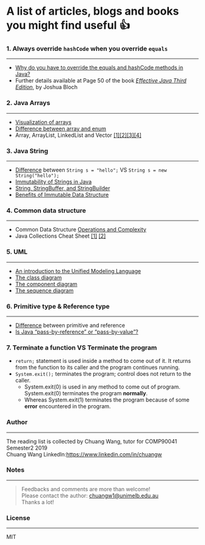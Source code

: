
# A list of articles, blogs and books you might find useful :thumbsup:

### **1. Always override `hashCode` when you override `equals`**
---

 - [Why do you have to override the equals and hashCode methods in Java?](https://stackoverflow.com/questions/2265503/why-do-i-need-to-override-the-equals-and-hashcode-methods-in-java)
 - Further details available at Page 50 of the book [_Effective Java Third Edition_](https://www.oreilly.com/library/view/effective-java-3rd/9780134686097/), by Joshua Bloch
### **2. Java Arrays**
---
 - [Visualization of arrays](https://marcus-biel.com/java-arrays-enums/?cn-reloaded=1)
 - [Difference between array and enum](https://www.quora.com/What-is-the-difference-between-array-and-enum-in-Java)
 - Array, ArrayList, LinkedList and Vector [\[1\]](https://dzone.com/articles/arraylist-vs-linkedlist-vs)[\[2\]](https://stackoverflow.com/questions/40484657/arraylist-linkedlist-and-vector-which-one-is-the-best-for-adding-or-removing-th)[\[3\]](https://towardsdatascience.com/linked-lists-vs-arrays-78746f983267)[\[4\]](http://www.codenuclear.com/difference-between-arraylist-and-linkedlist-arraylist-vs-linkedlist/)
 
### **3. Java String**
---
 - [Difference](https://stackoverflow.com/questions/14757978/new-string-vs-literal-string-performance/14758013) between `String s = "hello";` VS `String s = new String("hello");`
 - [Immutability of Strings in Java](https://stackoverflow.com/questions/8798403/string-is-immutable-what-exactly-is-the-meaning)
 - [String, StringBuffer, and StringBuilder](https://stackoverflow.com/questions/2971315/string-stringbuffer-and-stringbuilder)
 - [Benefits of Immutable Data Structure](https://www.jworks.io/immutable-data-structures-in-java/)

### **4. Common data structure**
---
 - Common Data Structure [Operations and Complexity](https://www.bigocheatsheet.com/)
 - Java Collections Cheat Sheet [\[1\]](https://medium.com/@tushar0618/java-collections-cheat-sheet-3ee5c4fc11d7) [\[2\]](https://en.proft.me/2013/11/3/java-collection-framework-cheat-sheet/)
 
### **5. UML**
---
 - [An introduction to the Unified Modeling Language](https://developer.ibm.com/articles/an-introduction-to-uml/)
 - [The class diagram](https://developer.ibm.com/articles/the-class-diagram/)
 - [The component diagram](https://developer.ibm.com/articles/the-component-diagram/)
 - [The sequence diagram](https://developer.ibm.com/articles/the-sequence-diagram/)

### **6. Primitive type & Reference type**
---
 - [Difference](https://stackoverflow.com/questions/8790809/whats-the-difference-between-primitive-and-reference-types) between primitive and reference
 - [Is Java “pass-by-reference” or “pass-by-value”?](https://stackoverflow.com/questions/40480/is-java-pass-by-reference-or-pass-by-value)

### **7. Terminate a function VS Terminate the program**

 - `return;` statement is used inside a method to come out of it. It returns from the function to its caller and the program continues running.
 - `System.exit();` terminates the program; control does not return to the caller.
	 - System.exit(0) is used in any method to come out of program. System.exit(0) terminates the program **normally**.
	 - Whereas System.exit(1) terminates the program because of some **error** encountered in the program.


### **Author**
---
The reading list is collected by Chuang Wang, tutor for COMP90041 Semester2 2019\
Chuang Wang LinkedIn:https://www.linkedin.com/in/chuangw


### **Notes**
---
>Feedbacks and comments are more than welcome!\
>Please contact the author: chuangw1@unimelb.edu.au\
>Thanks a lot!


### **License**
---
MIT